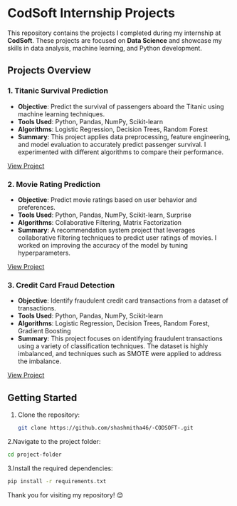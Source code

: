 # CodSoft Internship Projects

This repository contains the projects I completed during my internship at **CodSoft**. These projects are focused on **Data Science** and showcase my skills in data analysis, machine learning, and Python development.

## Projects Overview

### 1. **Titanic Survival Prediction**
   - **Objective**: Predict the survival of passengers aboard the Titanic using machine learning techniques.
   - **Tools Used**: Python, Pandas, NumPy, Scikit-learn
   - **Algorithms**: Logistic Regression, Decision Trees, Random Forest
   - **Summary**: This project applies data preprocessing, feature engineering, and model evaluation to accurately predict passenger survival. I experimented with different algorithms to compare their performance.

   [View Project](https://github.com/shashmitha46/-CODSOFT-/tree/main/titanic%20survival%20prediction)

### 2. **Movie Rating Prediction**
   - **Objective**: Predict movie ratings based on user behavior and preferences.
   - **Tools Used**: Python, Pandas, NumPy, Scikit-learn, Surprise
   - **Algorithms**: Collaborative Filtering, Matrix Factorization
   - **Summary**: A recommendation system project that leverages collaborative filtering techniques to predict user ratings of movies. I worked on improving the accuracy of the model by tuning hyperparameters.

   [View Project](https://github.com/shashmitha46/-CODSOFT-/tree/main/MOVIE%20RATING%20PREDICTION%20WITH%20PYTHON)

### 3. **Credit Card Fraud Detection**
   - **Objective**: Identify fraudulent credit card transactions from a dataset of transactions.
   - **Tools Used**: Python, Pandas, NumPy, Scikit-learn
   - **Algorithms**: Logistic Regression, Decision Trees, Random Forest, Gradient Boosting
   - **Summary**: This project focuses on identifying fraudulent transactions using a variety of classification techniques. The dataset is highly imbalanced, and techniques such as SMOTE were applied to address the imbalance.

   [View Project](https://github.com/shashmitha46/-CODSOFT-/tree/main/CREDIT%20CARD%20FRAUD%20DETECTION)

## Getting Started

1. Clone the repository:
   ```bash
   git clone https://github.com/shashmitha46/-CODSOFT-.git
   
2.Navigate to the project folder:
```bash
cd project-folder
```
3.Install the required dependencies:
```bash
pip install -r requirements.txt
```

Thank you for visiting my repository! 😊
